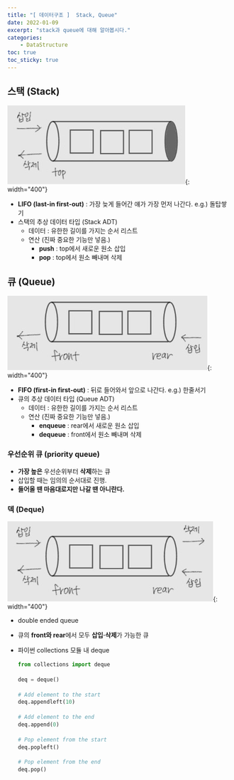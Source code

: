```yaml
---
title: "[ 데이터구조 ]  Stack, Queue"
date: 2022-01-09
excerpt: "stack과 queue에 대해 알아봅시다."
categories: 
    - DataStructure
toc: true
toc_sticky: true
---
```


## 스택 (Stack)
![1.jpg](/assets/images/posts/data_structure/stackQueue/1.jpg){: width="400"}


- **LIFO (last-in first-out)** : 가장 늦게 들어간 얘가 가장 먼저 나간다. e.g.) 돌탑쌓기
- 스택의 추상 데이터 타입 (Stack ADT)
    - 데이터 : 유한한 길이를 가지는 순서 리스트
    - 연산 (진짜 중요한 기능만 넣음.)
        - **push** : top에서 새로운 원소 삽입
        - **pop** : top에서 원소 빼내며 삭제


## 큐 (Queue)
![2.jpg](/assets/images/posts/data_structure/stackQueue/2.jpg){: width="400"}


- **FIFO (first-in first-out)** : 뒤로 들어와서 앞으로 나간다. e.g.) 한줄서기
- 큐의 추상 데이터 타입 (Queue ADT)
    - 데이터 : 유한한 길이를 가지는 순서 리스트
    - 연산 (진짜 중요한 기능만 넣음.)
        - **enqueue** : rear에서 새로운 원소 삽입
        - **dequeue** : front에서 원소 빼내며 삭제

### 우선순위 큐 (priority queue)

- **가장 높은** 우선순위부터 **삭제**하는 큐
- 삽입할 때는 임의의 순서대로 진행.
- **들어올 땐 마음대로지만 나갈 땐 아니란다.**

### 덱 (Deque)
![3.jpg](/assets/images/posts/data_structure/stackQueue/3.jpg){: width="400"}

- double ended queue
- 큐의 **front와 rear**에서 모두 **삽입·삭제**가 가능한 큐
- 파이썬 collections 모듈 내 deque
    
    ```python
    from collections import deque
    
    deq = deque()
    
    # Add element to the start
    deq.appendleft(10)
    
    # Add element to the end
    deq.append(0)
    
    # Pop element from the start
    deq.popleft()
    
    # Pop element from the end
    deq.pop()
    ```